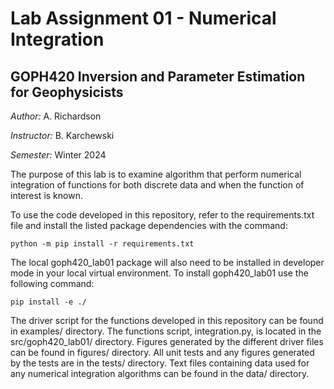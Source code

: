 # Lab Assignment 01 - Numerical Integration 
## GOPH420 Inversion and Parameter Estimation for Geophysicists
*Author:* A. Richardson

*Instructor:* B. Karchewski

*Semester:* Winter 2024

The purpose of this lab is to examine algorithm that perform numerical integration of functions for both discrete data and when the function of interest is known.

To use the code developed in this repository, refer to the requirements.txt file and install the listed package dependencies with the command:

    python -m pip install -r requirements.txt

The local goph420_lab01 package  will also need to be installed in developer mode in your local virtual environment. To install goph420_lab01 use the following command:

    pip install -e ./

The driver script for the functions developed in this repository can be found in examples/ directory. The functions script, integration.py, is located in the src/goph420_lab01/ directory. Figures generated by the different driver files can be found in figures/ directory. All unit tests and any figures generated by the tests are in the tests/ directory. Text files containing data used for any numerical integration algorithms can be found in the data/ directory.
